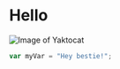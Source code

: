 # Hello
![Image of Yaktocat](https://octodex.github.com/images/yaktocat.png)
``` Javascript
var myVar = "Hey bestie!";
```

